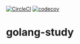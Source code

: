 [![CircleCI](https://circleci.com/gh/baewang/golang-study.svg?style=svg)](https://circleci.com/gh/baewang/golang-study)
[![codecov](https://codecov.io/gh/baewang/golang-study/branch/master/graph/badge.svg)](https://codecov.io/gh/baewang/golang-study)
# golang-study